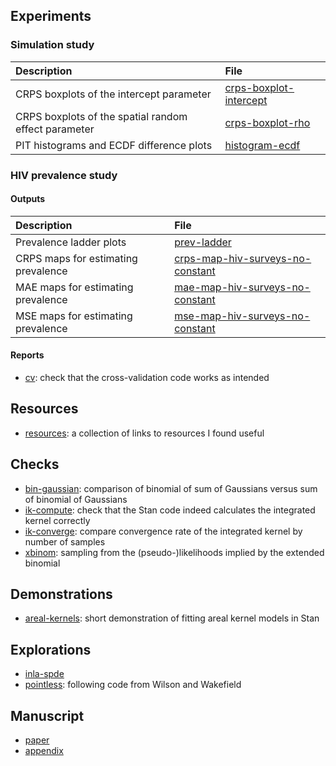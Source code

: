 ## Experiments

### Simulation study

| Description | File |
|:------------|:-----|
| CRPS boxplots of the intercept parameter | [crps-boxplot-intercept](https://athowes.github.io/areal-comparison/crps-boxplot-intercept.pdf) |
| CRPS boxplots of the spatial random effect parameter | [crps-boxplot-rho](https://athowes.github.io/areal-comparison/crps-boxplot-rho.pdf) |
| PIT histograms and ECDF difference plots | [histogram-ecdf](https://athowes.github.io/areal-comparison/histogram-ecdf.pdf) |

### HIV prevalence study

#### Outputs

| Description | File |
|:------------|:-----|
| Prevalence ladder plots | [prev-ladder](https://athowes.github.io/areal-comparison/prev-ladder.pdf) |
| CRPS maps for estimating prevalence | [crps-map-hiv-surveys-no-constant](https://athowes.github.io/areal-comparison/crps-map-hiv-surveys-no-constant.pdf) |
| MAE maps for estimating prevalence | [mae-map-hiv-surveys-no-constant](https://athowes.github.io/areal-comparison/mae-map-hiv-surveys-no-constant.pdf) |
| MSE maps for estimating prevalence | [mse-map-hiv-surveys-no-constant](https://athowes.github.io/areal-comparison/mse-map-hiv-surveys-no-constant.pdf) |

#### Reports

* [cv](https://athowes.github.io/areal-comparison/cv.html): check that the cross-validation code works as intended

## Resources

* [resources](https://athowes.github.io/areal-comparison/resources.html): a collection of links to resources I found useful

## Checks

* [bin-gaussian](https://athowes.github.io/areal-comparison/bin-gaussian.html): comparison of binomial of sum of Gaussians versus sum of binomial of Gaussians
* [ik-compute](https://athowes.github.io/areal-comparison/ik-compute.html): check that the Stan code indeed calculates the integrated kernel correctly
* [ik-converge](https://athowes.github.io/areal-comparison/ik-converge.html): compare convergence rate of the integrated kernel by number of samples
* [xbinom](https://athowes.github.io/areal-comparison/xbinom.html): sampling from the (pseudo-)likelihoods implied by the extended binomial

## Demonstrations

* [areal-kernels](https://athowes.github.io/areal-comparison/areal-kernels.html): short demonstration of fitting areal kernel models in Stan

## Explorations

* [inla-spde](https://athowes.github.io/areal-comparison/inla-spde.html)
* [pointless](https://athowes.github.io/areal-comparison/pointless.html): following code from Wilson and Wakefield

## Manuscript

* [paper](https://athowes.github.io/areal-comparison/paper.pdf)
* [appendix](https://athowes.github.io/areal-comparison/appendix.pdf)
